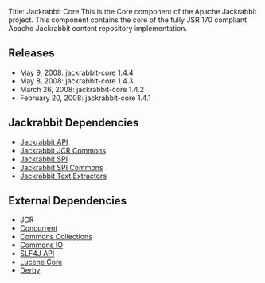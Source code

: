 Title: Jackrabbit Core
This is the Core component of the Apache Jackrabbit project. This component
contains the core of the fully JSR 170 compliant Apache Jackrabbit content
repository implementation.

<a name="JackrabbitCore-Releases"></a>
## Releases

* May 9, 2008: jackrabbit-core 1.4.4
* May 8, 2008: jackrabbit-core 1.4.3
* March 26, 2008: jackrabbit-core 1.4.2
* February 20, 2008: jackrabbit-core 1.4.1

<a name="JackrabbitCore-JackrabbitDependencies"></a>
## Jackrabbit Dependencies

* [Jackrabbit API](jackrabbit-api.html)
* [Jackrabbit JCR Commons](jackrabbit-jcr-commons.html)
* [Jackrabbit SPI](jackrabbit-spi.html)
* [Jackrabbit SPI Commons](jackrabbit-spi-commons.html)
* [Jackrabbit Text Extractors](jackrabbit-text-extractors.html)

<a name="JackrabbitCore-ExternalDependencies"></a>
## External Dependencies

* [JCR](jcr.html)
* [Concurrent](concurrent.html)
* [Commons Collections](commons-collections.html)
* [Commons IO](commons-io.html)
* [SLF4J API](slf4j-api.html)
* [Lucene Core](lucene-core.html)
* [Derby](derby.html)
